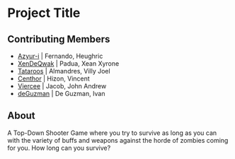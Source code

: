 # Project Title

## Contributing Members
+ [Azyur-i](https://github.com/Azyur-i) | Fernando, Heughric
+ [XenDeQwak](https://github.com/XenDeQwak) | Padua, Xean Xyrone
+ [Tataroos](https://github.com/Tataroos) | Almandres, Villy Joel
+ [Centhor](../CONTRIBUTING.md) | Hizon, Vincent
+ [Viercee](https://github.com/Viercee) | Jacob, John Andrew
+ [deGuzman](https://github.com/deguzman0528) | De Guzman, Ivan

## About <a name = "about"></a>
A Top-Down Shooter Game where you try to survive as long as you can with the variety of buffs and weapons against the horde of zombies coming for you. How long can you survive?
